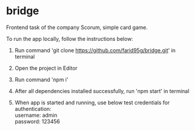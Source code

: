 # bridge
Frontend task of the company Scorum, simple card game.

To run the app locally, follow the instructions below:
1) Run command 'git clone https://github.com/farid95g/bridge.git' in terminal
2) Open the project in Editor
3) Run command 'npm i'
4) After all dependencies installed successfully, run 'npm start' in terminal

5) When app is started and running, use below test credentials for authentication:  
username: admin  
password: 123456  
